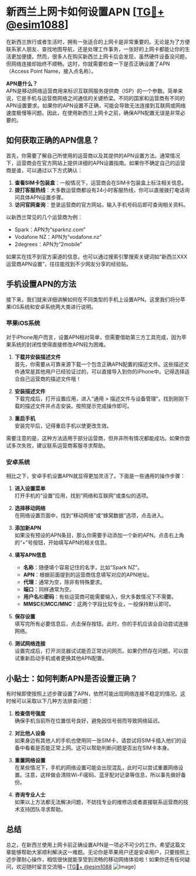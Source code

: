 # 新西兰上网卡如何设置APN [[TG💪+ @esim1088](https://t.me/s/esim1088)]

在新西兰旅行或者生活时，拥有一张适合的上网卡是非常重要的。无论是为了方便联系家人朋友、查找地图导航，还是处理工作事务，一张好的上网卡都能让你的生活更加便捷。然而，很多人在购买新西兰上网卡后会发现，虽然硬件设备没问题，但网络连接却始终不顺畅。这时，你就需要检查一下是否正确设置了APN（Access Point Name，接入点名称）。

**APN是什么？**  
APN是移动网络运营商用来标识互联网服务提供商（ISP）的一个参数。简单来说，它是手机与运营商网络之间通信的关键桥梁。不同的国家和运营商有不同的APN设置要求。如果你的APN设置不正确，可能会导致无法连接到互联网或网络速度极慢等问题。因此，在使用新西兰上网卡之前，确保APN配置无误是非常必要的。

## 如何获取正确的APN信息？

首先，你需要了解自己所使用的运营商以及其提供的APN设置方法。通常情况下，运营商会在官方网站上提供详细的APN设置指南。如果你不确定自己的运营商是谁，可以通过以下方式确认：

1. **查看SIM卡包装盒**：一般情况下，运营商会在SIM卡包装盒上标注相关信息。
2. **拨打客服热线**：大多数运营商都设有24小时客服热线，你可以直接拨打电话询问具体APN设置步骤。
3. **访问官网查询**：登录运营商的官方网站，输入手机号码后即可查询相关资料。

以新西兰常见的几个运营商为例：
- Spark：APN为“sparknz.com”
- Vodafone NZ：APN为“vodafone.nz”
- 2degrees：APN为“2mobile”

如果实在找不到官方渠道的信息，也可以通过搜索引擎搜索关键词如“新西兰XXX运营商APN设置”，往往能找到不少网友分享的经验贴。

## 手机设置APN的方法

接下来，我们就来详细讲解如何在不同类型的手机上设置APN。这里我们将分苹果iOS系统和安卓系统两大类进行说明。

### 苹果iOS系统

对于iPhone用户而言，设置APN相对简单，但需要借助第三方工具完成，因为苹果系统的封闭性使得直接修改APN较为困难。

1. **下载并安装描述文件**  
   首先，你需要从可靠来源下载一个包含正确APN配置的描述文件。这些描述文件通常是其他用户已经验证过的，可以直接导入到你的iPhone中。记得选择适合自己运营商的描述文件哦！

2. **安装描述文件**  
   下载完成后，打开设置应用，进入“通用 > 描述文件与设备管理”。找到刚刚下载的描述文件并点击安装。按照提示完成操作即可。

3. **重启手机**  
   安装完毕后，记得重启手机以使更改生效。

需要注意的是，这种方法适用于部分运营商，但并非所有情况都能成功。如果你尝试多次失败，建议联系运营商客服寻求帮助。

### 安卓系统

相比之下，安卓手机设置APN就显得更加灵活了。下面是一些通用的操作步骤：

1. **进入设置菜单**  
   打开手机的“设置”应用，找到“网络和互联网”或类似的选项。

2. **选择移动网络**  
   在网络设置页面中，找到“移动网络”或“蜂窝数据”选项，点击进入。

3. **添加新APN**  
   如果没有预设的APN条目，那么你需要手动添加一个新的APN。点击右上角的“+”号按钮，开始填写APN的相关信息。

4. **填写APN信息**  
   - **名称**：随便填个容易记住的名字，比如“Spark NZ”。
   - **APN**：根据前面提到的运营商信息填写对应的APN地址。
   - **代理**：通常为空，除非有特殊要求。
   - **端口**：同样通常为空。
   - **用户名**和**密码**：有些运营商可能需要输入，但大多数情况下不需要。
   - **MMSC**和**MCC/MNC**：这两个字段比较专业，一般保持默认即可。

5. **保存设置**  
   填写完所有必要信息后，点击保存按钮。此时，你的手机应该会自动尝试连接网络。

6. **测试网络连接**  
   设置完成后，打开浏览器试试能否正常访问网页。如果仍然存在问题，可以尝试重新启动手机或者更换其他APN配置。

## 小贴士：如何判断APN是否设置正确？

有时候即使按照上述步骤设置了APN，依然可能出现网络连接不稳定的情况。这时候可以采取以下几种方法排查问题：

1. **检查信号强度**  
   确保手机当前所在位置信号良好，避免因信号弱而导致网络延迟。

2. **对比他人设备**  
   如果身边有其他人的手机也使用同一张SIM卡，请尝试将SIM卡插入他们的设备中看看是否能正常上网。这可以帮助判断问题是否出在SIM卡本身。

3. **重置网络设置**  
   在某些情况下，手机的网络设置可能会出现混乱，此时可以尝试重置网络设置。注意，这样做会清除Wi-Fi密码、蓝牙配对记录等信息，所以事先做好备份。

4. **咨询专业人士**  
   如果以上方法都无法解决问题，不妨找专业的维修店或者直接联系运营商的技术支持团队寻求帮助。

## 总结

总之，在新西兰使用上网卡前正确设置APN是一项必不可少的工作。希望这篇文章能够帮助大家顺利解决这一难题。无论你是苹果用户还是安卓用户，只要按照上述步骤耐心操作，相信很快就能享受到流畅的移动网络体验啦！如果你还有任何疑问，欢迎随时留言交流哦~ [[TG💪+ @esim1088](https://t.me/s/esim1088) ![Image](https://i.postimg.cc/4NQfJmqS/Snipaste-2025-05-13-00-14-12.png)]